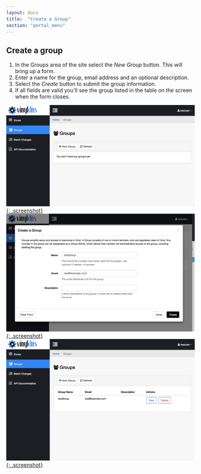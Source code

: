 ```yaml
---
layout: docs
title:  "Create a Group"
section: "portal_menu"
---
```

## Create a group
1. In the Groups area of the site select the *New Group* button. This will bring up a form.
1. Enter a name for the group, email address and an optional description.
1. Select the *Create* button to submit the group information.
1. If all fields are valid you'll see the group listed in the table on the screen when the form closes.

[![Groups main screenshot](../img/portal/groups-main.png){: .screenshot}](../img/portal/groups-main.png)
[![Groups form screenshot](../img/portal/create-group.png){: .screenshot}](../img/portal/create-group.png)
[![Created group listed screenshot](../img/portal/groups-listed.png){: .screenshot}](../img/portal/groups-listed.png)
